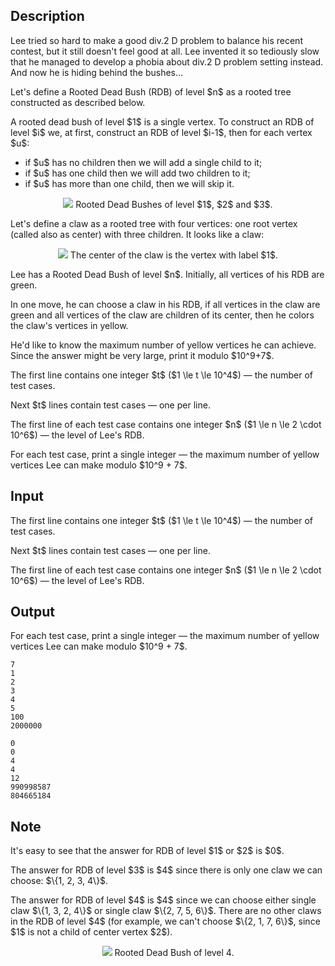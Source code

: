 ## Description

<div><p><span class="tex-font-style-it">Lee tried so hard to make a good div.2 D problem to balance his recent contest, but it still doesn't feel good at all. Lee invented it so tediously slow that he managed to develop a phobia about div.2 D problem setting instead. And now he is hiding behind the bushes...</span></p><p>Let's define a <span class="tex-font-style-it">Rooted Dead Bush</span> (RDB) of level $n$ as a rooted tree constructed as described below.</p><p>A rooted dead bush of level $1$ is a single vertex. To construct an RDB of level $i$ we, at first, construct an RDB of level $i-1$, then for each vertex $u$: </p><ul> <li> if $u$ has no children then we will add a single child to it; </li><li> if $u$ has one child then we will add two children to it; </li><li> if $u$ has more than one child, then we will skip it. </li></ul><center> <img class="tex-graphics" src="file://HONni25E.png" style="max-width: 100.0%;max-height: 100.0%;"> <span class="tex-font-size-small">Rooted Dead Bushes of level $1$, $2$ and $3$.</span> </center><p>Let's define a <span class="tex-font-style-it">claw</span> as a rooted tree with four vertices: one root vertex (called also as center) with three children. It looks like a claw:</p><center> <img class="tex-graphics" src="file://hmZhkj0r.png" style="max-width: 100.0%;max-height: 100.0%;"> <span class="tex-font-size-small">The center of the claw is the vertex with label $1$.</span> </center><p>Lee has a Rooted Dead Bush of level $n$. Initially, all vertices of his RDB are green.</p><p>In one move, he can choose a claw in his RDB, if all vertices in the claw are <span class="tex-font-style-it">green</span> and all vertices of the claw are children of its center, then he colors the claw's vertices in yellow.</p><p>He'd like to know the maximum number of yellow vertices he can achieve. Since the answer might be very large, print it modulo $10^9+7$.</p></div><div class="input-specification"><p>The first line contains one integer $t$ ($1 \le t \le 10^4$)&nbsp;— the number of test cases.</p><p>Next $t$ lines contain test cases&nbsp;— one per line.</p><p>The first line of each test case contains one integer $n$ ($1 \le n \le 2 \cdot 10^6$)&nbsp;— the level of Lee's RDB.</p></div><div class="output-specification"><p>For each test case, print a single integer&nbsp;— the maximum number of yellow vertices Lee can make modulo $10^9 + 7$.</p></div>

## Input

<p>The first line contains one integer $t$ ($1 \le t \le 10^4$)&nbsp;— the number of test cases.</p><p>Next $t$ lines contain test cases&nbsp;— one per line.</p><p>The first line of each test case contains one integer $n$ ($1 \le n \le 2 \cdot 10^6$)&nbsp;— the level of Lee's RDB.</p>

## Output

<p>For each test case, print a single integer&nbsp;— the maximum number of yellow vertices Lee can make modulo $10^9 + 7$.</p>





```input1
7
1
2
3
4
5
100
2000000
```




```output1
0
0
4
4
12
990998587
804665184
```



## Note

<p>It's easy to see that the answer for RDB of level $1$ or $2$ is $0$.</p><p>The answer for RDB of level $3$ is $4$ since there is only one claw we can choose: $\{1, 2, 3, 4\}$.</p><p>The answer for RDB of level $4$ is $4$ since we can choose either single claw $\{1, 3, 2, 4\}$ or single claw $\{2, 7, 5, 6\}$. There are no other claws in the RDB of level $4$ (for example, we can't choose $\{2, 1, 7, 6\}$, since $1$ is not a child of center vertex $2$).</p><center> <img class="tex-graphics" src="file://zc53OwYm.png" style="max-width: 100.0%;max-height: 100.0%;"> <span class="tex-font-size-small">Rooted Dead Bush of level 4.</span> </center>
